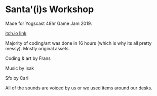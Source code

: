 # Santa'(i)s Workshop

Made for Yogscast 48hr Game Jam 2019.

[itch.io link](https://pyrbin.itch.io/santas-is-workshop)

Majority of coding/art was done in 16 hours (which is why its all pretty messy). Mostly original assets. 

Coding & art by Frans

Music by Isak

Sfx by Carl

All of the sounds are voiced by us or we used items around our desks.